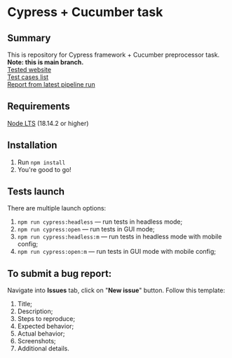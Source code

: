 # Cypress + Cucumber task
## Summary
This is repository for Cypress framework + Cucumber preprocessor task.  
**Note: this is main branch.**  
[Tested website](https://www.saucedemo.com/)  
[Test cases list](https://docs.google.com/spreadsheets/d/1Q-W8j-h47H-rrqa_HreKcOJXFKD7zIOVN2F-k8EzqfA/edit?usp=sharing)  
[Report from latest pipeline run](https://derherrmannelig.github.io/cypress-cucumber-task/html/)  
## Requirements
[Node LTS](https://nodejs.org/) (18.14.2 or higher)  
## Installation
1. Run `npm install`
2. You're good to go!
## Tests launch
There are multiple launch options:
1. `npm run cypress:headless` — run tests in headless mode;
2. `npm run cypress:open` — run tests in GUI mode;
3. `npm run cypress:headless:m` — run tests in headless mode with mobile config;
4. `npm run cypress:open:m` — run tests in GUI mode with mobile config;
## To submit a bug report:
Navigate into **Issues** tab, click on "**New issue**" button. Follow this template:
1. Title;
2. Description;
3. Steps to reproduce;
4. Expected behavior;
5. Actual behavior;
6. Screenshots;
7. Additional details.
